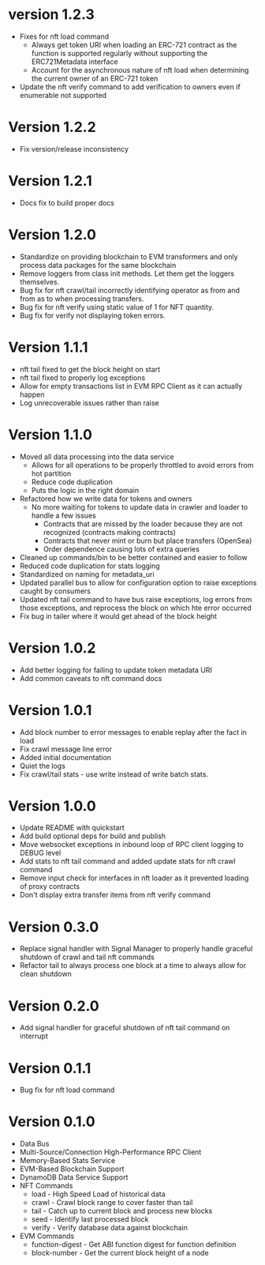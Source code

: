 # version 1.2.3

- Fixes for nft load command
  -  Always get token URI when loading an ERC-721 contract as the function is supported
      regularly without supporting the ERC721Metadata interface
  - Account for the asynchronous nature of nft load when determining the current owner
      of an ERC-721 token
- Update the nft verify command to add verification to owners even if enumerable not 
    supported


# Version 1.2.2

- Fix version/release inconsistency

# Version 1.2.1

- Docs fix to build proper docs

# Version 1.2.0

- Standardize on providing blockchain to EVM transformers and only process data packages
  for the same blockchain 
- Remove loggers from class init methods. Let them get the loggers themselves.
- Bug fix for nft crawl/tail incorrectly identifying operator as from and from as to when
    processing transfers.
- Bug fix for nft verify using static value of 1 for NFT quantity.
- Bug fix for verify not displaying token errors.

# Version 1.1.1

- nft tail fixed to get the block height on start
- nft tail fixed to properly log exceptions
- Allow for empty transactions list in EVM RPC Client as it can actually happen
- Log unrecoverable issues rather than raise

# Version 1.1.0

- Moved all data processing into the data service
  - Allows for all operations to be properly throttled to avoid errors from hot partition
  - Reduce code duplication
  - Puts the logic in the right domain
- Refactored how we write data for tokens and owners
  - No more waiting for tokens to update data in crawler and loader to handle a few issues
    - Contracts that are missed by the loader because they are not recognized (contracts making contracts)
    - Contracts that never mint or burn but place transfers (OpenSea)
    - Order dependence causing lots of extra queries
- Cleaned up commands/bin to be better contained and easier to follow
- Reduced code duplication for stats logging
- Standardized on naming for metadata_uri
- Updated parallel bus to allow for configuration option to raise exceptions caught by consumers
- Updated nft tail command to have bus raise exceptions, log errors from those exceptions, 
  and reprocess the block on which hte error occurred
- Fix bug in tailer where it would get ahead of the block height

# Version 1.0.2

- Add better logging for failing to update token metadata URI
- Add common caveats to nft command docs

# Version 1.0.1

- Add block number to error messages to enable replay after the fact in load
- Fix crawl message line error
- Added initial documentation
- Quiet the logs
- Fix crawl/tail stats - use write instead of write batch stats.

# Version 1.0.0

- Update README with quickstart
- Add build optional deps for build and publish
- Move websocket exceptions in inbound loop of RPC client logging to DEBUG level
- Add stats to nft tail command and added update stats for nft crawl command
- Remove input check for interfaces in nft loader as it prevented loading of proxy contracts
- Don't display extra transfer items from nft verify command

# Version 0.3.0

- Replace signal handler with Signal Manager to properly handle graceful shutdown of crawl and tail nft commands
- Refactor tail to always process one block at a time to always allow for clean shutdown

# Version 0.2.0

- Add signal handler for graceful shutdown of nft tail command on interrupt

# Version 0.1.1

- Bug fix for nft load command

# Version 0.1.0

- Data Bus
- Multi-Source/Connection High-Performance RPC Client
- Memory-Based Stats Service
- EVM-Based Blockchain Support
- DynamoDB Data Service Support
- NFT Commands
  - load - High Speed Load of historical data
  - crawl - Crawl block range to cover faster than tail
  - tail - Catch up to current block and process new blocks
  - seed - Identify last processed block
  - verify - Verify database data against blockchain
- EVM Commands
  - function-digest - Get ABI function digest for function definition
  - block-number - Get the current block height of a node

